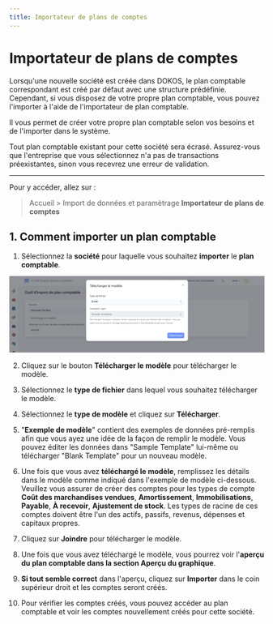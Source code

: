 ```yaml
---
title: Importateur de plans de comptes
---
```


# Importateur de plans de comptes
Lorsqu'une nouvelle société est créée dans DOKOS, le plan comptable correspondant est créé par défaut avec une structure prédéfinie. Cependant, si vous disposez de votre propre plan comptable, vous pouvez l'importer à l'aide de l'importateur de plan comptable.

Il vous permet de créer votre propre plan comptable selon vos besoins et de l'importer dans le système.

Tout plan comptable existant pour cette société sera écrasé. Assurez-vous que l'entreprise que vous sélectionnez n'a pas de transactions préexistantes, sinon vous recevrez une erreur de validation.

---

Pour y accéder, allez sur :

> Accueil > Import de données et paramètrage
 > **Importateur de plans de comptes**
 
## 1. Comment importer un plan comptable

1. Sélectionnez la **société** pour laquelle vous souhaitez **importer** le **plan comptable**.

![import_plan_comptable.png](/content/setup/chart-of-accounts-import/import_plan_comptable.png)

2. Cliquez sur le bouton **Télécharger le modèle** pour télécharger le modèle. 
3. Sélectionnez le **type de fichier** dans lequel vous souhaitez télécharger le modèle. 
4. Sélectionnez le **type de modèle** et cliquez sur **Télécharger**. 
5. "**Exemple de modèle**" contient des exemples de données pré-remplis afin que vous ayez une idée de la façon de remplir le modèle. Vous pouvez éditer les données dans "Sample Template" lui-même ou télécharger "Blank Template" pour un nouveau modèle.

6. Une fois que vous avez **téléchargé le modèle**, remplissez les détails dans le modèle comme indiqué dans l'exemple de modèle ci-dessous. Veuillez vous assurer de créer des comptes pour les types de compte **Coût des marchandises vendues**, **Amortissement**, **Immobilisations**, **Payable**, **À recevoir**, **Ajustement de stock**. Les types de racine de ces comptes doivent être l'un des actifs, passifs, revenus, dépenses et capitaux propres.

7. Cliquez sur **Joindre** pour télécharger le modèle.

8. Une fois que vous avez téléchargé le modèle, vous pourrez voir l'**aperçu du plan comptable dans la section Aperçu du graphique**.

9. **Si tout semble correct** dans l'aperçu, cliquez sur **Importer** dans le coin supérieur droit et les comptes seront créés.

10. Pour vérifier les comptes créés, vous pouvez accéder au plan comptable et voir les comptes nouvellement créés pour cette société.




